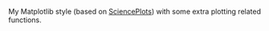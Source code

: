 My Matplotlib style (based on [SciencePlots](https://github.com/garrettj403/SciencePlots)) with some extra plotting related functions.
